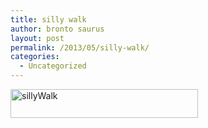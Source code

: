 ```yaml
---
title: silly walk
author: bronto saurus
layout: post
permalink: /2013/05/silly-walk/
categories:
  - Uncategorized
---
```

[<img src="http://brontosaurusrex.mooo.com/wp-content/uploads/2013/05/sillyWalk-300x46.png" alt="sillyWalk" width="300" height="46" class="alignleft size-medium wp-image-2630" />][1]

 [1]: http://brontosaurusrex.mooo.com/wp-content/uploads/2013/05/sillyWalk.png